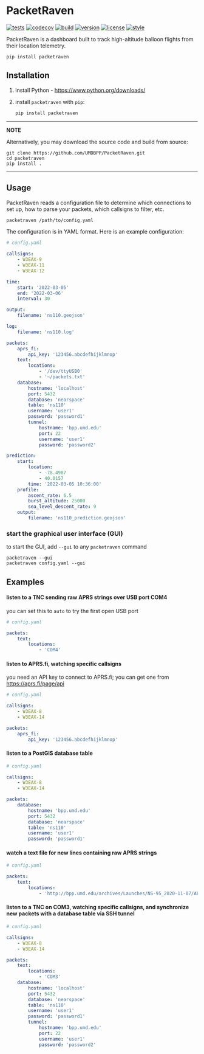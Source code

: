 # PacketRaven

[![tests](https://github.com/UMDBPP/PacketRaven/workflows/tests/badge.svg)](https://github.com/UMDBPP/PacketRaven/actions?query=workflow%3Atests)
[![codecov](https://codecov.io/gh/umdbpp/packetraven/branch/master/graph/badge.svg?token=SF5215DHUW)](https://codecov.io/gh/umdbpp/packetraven)
[![build](https://github.com/UMDBPP/PacketRaven/workflows/build/badge.svg)](https://github.com/UMDBPP/PacketRaven/actions?query=workflow%3Abuild)
[![version](https://img.shields.io/pypi/v/packetraven)](https://pypi.org/project/packetraven)
[![license](https://img.shields.io/github/license/umdbpp/packetraven)](https://opensource.org/licenses/MIT)
[![style](https://sourceforge.net/p/oitnb/code/ci/default/tree/_doc/_static/oitnb.svg?format=raw)](https://sourceforge.net/p/oitnb/code)

PacketRaven is a dashboard built to track high-altitude balloon flights from their location telemetry.

```shell
pip install packetraven
```

## Installation

1. install Python - https://www.python.org/downloads/

2. install `packetraven` with `pip`:
    ```
    pip install packetraven
    ```

---
**NOTE**

Alternatively, you may download the source code and build from source:

```shell
git clone https://github.com/UMDBPP/PacketRaven.git
cd packetraven
pip install .
```

---

## Usage

PacketRaven reads a configuration file to determine which connections to set up, how to parse your packets, which callsigns to filter, etc.

```bash
packetraven /path/to/config.yaml
```

The configuration is in YAML format. Here is an example configuration:

```yaml
# config.yaml

callsigns:
    - W3EAX-9
    - W3EAX-11
    - W3EAX-12

time:
    start: '2022-03-05'
    end: '2022-03-06'
    interval: 30

output:
    filename: 'ns110.geojson'

log:
    filename: 'ns110.log'

packets:
    aprs_fi:
        api_key: '123456.abcdefhijklmnop'
    text:
        locations:
            - '/dev/ttyUSB0'
            - '~/packets.txt'
    database:
        hostname: 'localhost'
        port: 5432
        database: 'nearspace'
        table: 'ns110'
        username: 'user1'
        password: 'password1'
        tunnel:
            hostname: 'bpp.umd.edu'
            port: 22
            username: 'user1'
            password: 'password2'

prediction:
    start:
        location:
            - -78.4987
            - 40.0157
        time: '2022-03-05 10:36:00'
    profile:
        ascent_rate: 6.5
        burst_altitude: 25000
        sea_level_descent_rate: 9
    output:
        filename: 'ns110_prediction.geojson'
```

### start the graphical user interface (GUI)

to start the GUI, add `--gui` to any `packetraven` command

```shell
packetraven --gui
packetraven config.yaml --gui
```

## Examples

#### listen to a TNC sending raw APRS strings over USB port COM4

you can set this to `auto` to try the first open USB port

```yaml
# config.yaml

packets:
    text:
        locations:
            - 'COM4'
```

#### listen to APRS.fi, watching specific callsigns

you need an API key to connect to APRS.fi; you can get one from https://aprs.fi/page/api

```yaml
# config.yaml

callsigns:
    - W3EAX-8
    - W3EAX-14

packets:
    aprs_fi:
        api_key: '123456.abcdefhijklmnop'
```

#### listen to a PostGIS database table

```yaml
# config.yaml

callsigns:
    - W3EAX-8
    - W3EAX-14

packets:
    database:
        hostname: 'bpp.umd.edu'
        port: 5432
        database: 'nearspace'
        table: 'ns110'
        username: 'user1'
        password: 'password1'
```

#### watch a text file for new lines containing raw APRS strings

```yaml
# config.yaml

packets:
    text:
        locations:
            - 'http://bpp.umd.edu/archives/Launches/NS-95_2020-11-07/APRS/W3EAX-11/W3EAX-11_raw_NS95.txt'
```

#### listen to a TNC on COM3, watching specific callsigns, and synchronize new packets with a database table via SSH tunnel

```yaml
# config.yaml

callsigns:
    - W3EAX-8
    - W3EAX-14

packets:
    text:
        locations:
            - 'COM3'
    database:
        hostname: 'localhost'
        port: 5432
        database: 'nearspace'
        table: 'ns110'
        username: 'user1'
        password: 'password1'
        tunnel:
            hostname: 'bpp.umd.edu'
            port: 22
            username: 'user1'
            password: 'password2'
```



